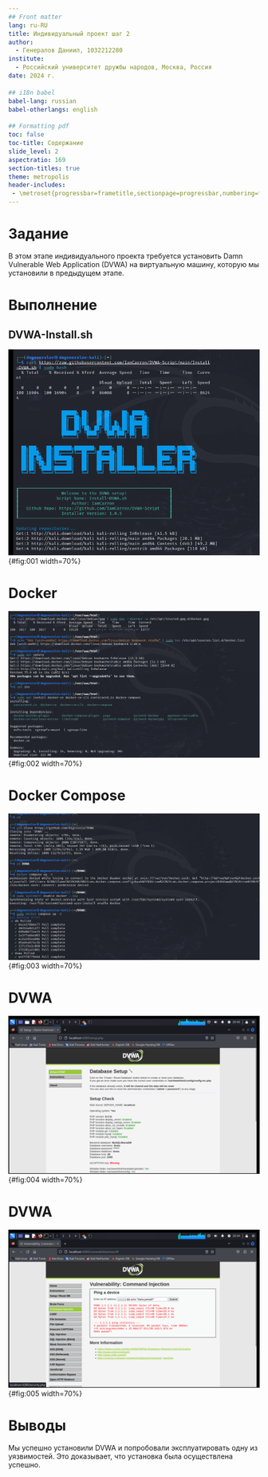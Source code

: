 ```yaml
---
## Front matter
lang: ru-RU
title: Индивидуальный проект шаг 2
author:
  - Генералов Даниил, 1032212280
institute:
  - Российский университет дружбы народов, Москва, Россия
date: 2024 г.

## i18n babel
babel-lang: russian
babel-otherlangs: english

## Formatting pdf
toc: false
toc-title: Содержание
slide_level: 2
aspectratio: 169
section-titles: true
theme: metropolis
header-includes:
 - \metroset{progressbar=frametitle,sectionpage=progressbar,numbering=fraction}
---
```


# Задание


В этом этапе индивидуального проекта требуется установить Damn Vulnerable Web Application (DVWA) на виртуальную машину,
которую мы установили в предыдущем этапе.


# Выполнение

## DVWA-Install.sh

![dvwa](image/Screenshot_0001.png){#fig:001 width=70%}

# Docker

![docker](image/Screenshot_0002.png){#fig:002 width=70%}

# Docker Compose

![docker-compose](image/Screenshot_0003.png){#fig:003 width=70%}

# DVWA

![dvwa](image/Screenshot_0004.png){#fig:004 width=70%}

# DVWA

![dvwa](image/Screenshot_0005.png){#fig:005 width=70%}

# Выводы

Мы успешно установили DVWA и попробовали эксплуатировать одну из уязвимостей. Это доказывает, что установка была осуществлена успешно.
